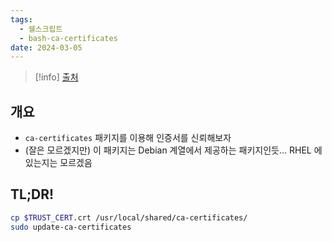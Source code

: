 ```yaml
---
tags:
  - 쉘스크립트
  - bash-ca-certificates
date: 2024-03-05
---
```

> [!info] [출처](https://superuser.com/a/719047)

## 개요

- `ca-certificates` 패키지를 이용해 인증서를 신뢰해보자
- (잘은 모르겠지만) 이 패키지는 Debian 계열에서 제공하는 패키지인듯... RHEL 에 있는지는 모르겠음

## TL;DR!

```bash
cp $TRUST_CERT.crt /usr/local/shared/ca-certificates/
sudo update-ca-certificates
```